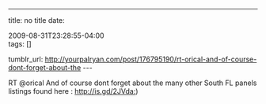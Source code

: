 ---
title: no title
date:

 2009-08-31T23:28:55-04:00  
tags:  []

tumblr_url:
http://yourpalryan.com/post/176795190/rt-orical-and-of-course-dont-forget-about-the
\-\--

RT \@orical And of course dont forget about the many other South FL
panels listings found here : <http://is.gd/2JVda:>)
